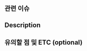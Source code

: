## 관련 이슈
<!-- 관련있는 이슈 번호(#000)을 적어주세요. -->

## Description
<!-- 작업 내용을 적어주세요. -->
<!-- 강조할 부분은 볼드체로 작성해 주세요. -->

## 유의할 점 및 ETC (optional)
<!-- 팀원이 유의해야할 변경 사항이나 로직 및 기타 사항이 생겼다면 적어주세요. -->